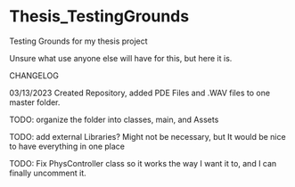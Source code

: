 # Thesis_TestingGrounds
 Testing Grounds for my thesis project

Unsure what use anyone else will have for this, but here it is.

CHANGELOG

03/13/2023
Created Repository, added PDE Files and .WAV files to one master folder. 

TODO: organize the folder into classes, main, and Assets

TODO: add external Libraries? Might not be necessary, but It would be nice to have everything in one place

TODO: Fix PhysController class so it works the way I want it to, and I can finally uncomment it.
